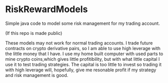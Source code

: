 # RiskRewardModels
 
Simple java code to model some risk management for my trading account.


(If this repo is made public)


These models may not work for normal trading accounts. I trade future contracts on crypto derivative pairs, so I am able to use high leverage with the little money that I have.
I use my home built computer with used parts to mine crypto coins,which gives little profitibility, but with what little capital I use it to test trading strategies.
The capital is too little to invest so trading it with high leverage will, hopefully, give me resonable profit if my strategy and risk management is good.
